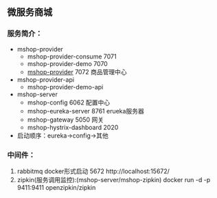 ## 微服务商城

### 服务简介：

- mshop-provider
    - mshop-provider-consume  7071 
    - mshop-provider-demo   7070 
    - [mshop-provider](./mshop-prodider/mshop-provider-cmc/README.md)     7072 商品管理中心
- mshop-provider-api
    - mshop-provider-demo-api 
- mshop-server
    - mshop-config   6062 配置中心
    - mshop-eureka-server  8761 erueka服务器
    - mshop-gateway   5050   网关
    - mshop-hystrix-dashboard  2020  
- 启动顺序：eureka->config->其他

### 中间件：

1. rabbitmq docker形式启动
  5672  http://localhost:15672/
2. zipkin(服务调用监控):(mshop-server/mshop-zipkin)
  docker run -d -p 9411:9411 openzipkin/zipkin

